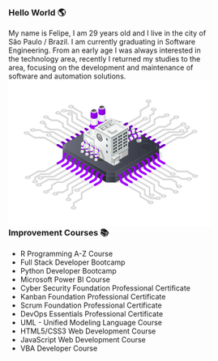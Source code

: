 <h3 align="left">Hello World  🌎</h3>
<p style="width:400px">My name is Felipe, I am 29 years old and I live in the city of São Paulo / Brazil. I am currently graduating in Software Engineering. From an early age I  was always interested in the technology area, recently I returned my studies to the area, focusing on the development and maintenance of software and automation solutions.<br>
<img src="https://raw.githubusercontent.com/FelipeBacelo/felipebacelo/master/FILES/PROCESSOR.png" min-width="440px" max-width="440px" width="440px" align="right" alt="Computador"></img>
</p>

<h3 align="left">Improvement Courses  📚</h3>

* R Programming A-Z Course
* Full Stack Developer Bootcamp
* Python Developer Bootcamp
* Microsoft Power BI Course
* Cyber Security Foundation Professional Certificate
* Kanban Foundation Professional Certificate
* Scrum Foundation Professional Certificate
* DevOps Essentials Professional Certificate
* UML - Unified Modeling Language Course
* HTML5/CSS3 Web Development Course
* JavaScript Web Development Course
* VBA Developer Course
